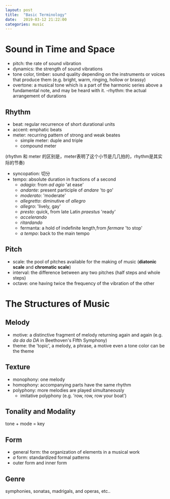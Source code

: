```yaml
---
layout: post
title:  "Basic Terminology"
date:   2019-03-12 21:22:00
categories: music
---
```


# Sound in Time and Space

- pitch: the rate of sound vibration
- dynamics: the strength of sound vibrations
- tone color, timber: sound quality depending on the instruments or voices that produce them (e.g. bright, warm, ringing, hollow or brassy)
- overtone: a musical tone which is a part of the harmonic series above a fundamental note, and may be heard with it.
-rhythm: the actual arrangement of durations

## Rhythm
- beat: regular recurrence of short durational units
- accent: emphatic beats
- meter: recurring pattern of strong and weak beates
    - simple meter: duple and triple
    - compound meter

(rhythm 和 meter 的区别是，meter表明了这个小节是几几拍的，rhythm是其实际的节奏)

- syncopation: 切分
- tempo: absolute duration in fractions of a second
    - *adagio*: from *ad agio* 'at ease'
    - *andante*: present participle of *andare* 'to go'
    - *moderato*: 'moderate'
    - *allegretto*: diminutive of *allegro*
    - *allegro*: 'lively, gay'
    - *presto*: quick, from late Latin *praestus* 'ready'
    - *accelerando*
    - *ritardando*
    - fermanta: a hold of indefinite length,from *fermare* 'to stop'
    - *a tempo*: back to the main tempo

## Pitch
- scale: the pool of pitches available for the making of music (**diatonic scale** and **chromatic scale**)
- interval: the difference between any two pitches (half steps and whole steps)
- octave: one having twice the frequency of the vibration of the other


# The Structures of Music

## Melody
- motive: a distinctive fragment of melody returning again and again (e.g. *da da da DA* in Beethoven's FIfth Symphony)
- theme: the 'topic', a melody, a phrase, a motive even a tone color can be the theme

## Texture
- monophony: one melody
- homophony: accompanying parts have the same rhythm
- polyphony: more melodies are played simultaneously
    - imitative polyphony (e.g. 'row, row, row your boat')

## Tonality and Modality
tone + mode = key


## Form 
- general form: the organization of elements in a musical work
- *a* form: standardized formal patterns
- outer form and inner form 

## Genre

symphonies, sonatas, madrigals, and operas, etc..
